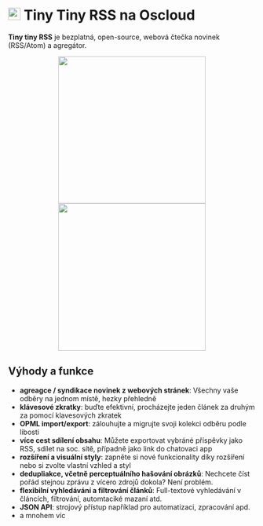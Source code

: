 # <img src="/img/ttrss-logo.png" width="25px"> Tiny Tiny RSS na Oscloud
**Tiny tiny RSS** je bezplatná, open-source, webová čtečka novinek (RSS/Atom) a agregátor.

<center>
<img src="/img/ttrss-app-white.png" class="shadow" width="300px"><img src="/img/ttrss-app-black.png" class="shadow" width="300px">
</center>

## Výhody a funkce
- **agreagce / syndikace novinek z webových stránek**: Všechny vaše odběry na jednom místě, hezky přehledně
- **klávesové zkratky**: buďte efektivní, procházejte jeden článek za druhým za pomocí klavesových zkratek
- **OPML import/export**: zálouhujte a migrujte svoji kolekci odběru podle libosti
- **více cest sdílení obsahu**: Můžete exportovat vybráné příspěvky jako RSS, sdílet na soc. sítě, případně jako link do chatovaci app
- **rozšíření a visuální styly**: zapněte si nové funkcionality díky rozšíření nebo si zvolte vlastní vzhled a styl
- **dedupliakce, včetně perceptuálního hašování obrázků**: Nechcete číst pořád stejnou zprávu z vícero zdrojů dokola? Není problém.
- **flexibilní vyhledávání a filtrování článků**: Full-textové vyhledávání v článcích, filtrování, automtaciké mazaní atd.
- **JSON API**: strojový přístup například pro automatizaci, zpracování apd.
- a mnohem víc